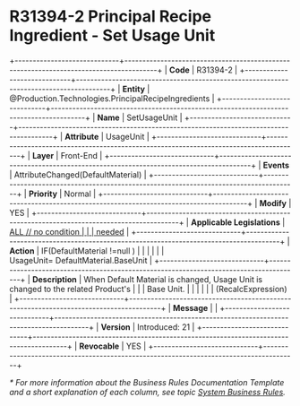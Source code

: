 ﻿---
erp.type: front-end-business-rule
erp.entity: Production.Technologies.PrincipalRecipeIngredients
---

# R31394-2 Principal Recipe Ingredient - Set Usage Unit
+-----------------------------+---------------------------------------------------------------------------------------+
| **Code**                    | R31394-2                                                                              |
+-----------------------------+---------------------------------------------------------------------------------------+
| **Entity**                  | @Production.Technologies.PrincipalRecipeIngredients                                   |
+-----------------------------+---------------------------------------------------------------------------------------+
| **Name**                    | SetUsageUnit                                                                          |
+-----------------------------+---------------------------------------------------------------------------------------+
| **Attribute**               | UsageUnit                                                                             |
+-----------------------------+---------------------------------------------------------------------------------------+
| **Layer**                   | Front-End                                                                             |
+-----------------------------+---------------------------------------------------------------------------------------+
| **Events**                  | AttributeChanged(DefaultMaterial)                                                     |
+-----------------------------+---------------------------------------------------------------------------------------+
| **Priority**                | Normal                                                                                |
+-----------------------------+---------------------------------------------------------------------------------------+
| **Modify**                  | YES                                                                                   |
+-----------------------------+---------------------------------------------------------------------------------------+
| **Applicable Legislations** | [ALL // no condition                                                                  |
|                             | needed](xref:applicable-legislations)                                                 |
+-----------------------------+---------------------------------------------------------------------------------------+
| **Action**                  | IF(DefaultMaterial !=null )                                                           |
|                             |                                                                                       |
|                             | UsageUnit= DefaultMaterial.BaseUnit                                                   |
+-----------------------------+---------------------------------------------------------------------------------------+
| **Description**             | When Default Material is changed, Usage Unit is changed to the related Product\'s     |
|                             | Base Unit.                                                                            |
|                             |                                                                                       |
|                             | (RecalcExpression)                                                                    |
+-----------------------------+---------------------------------------------------------------------------------------+
| **Message**                 |                                                                                       |
+-----------------------------+---------------------------------------------------------------------------------------+
| **Version**                 | Introduced: 21                                                                        |
+-----------------------------+---------------------------------------------------------------------------------------+
| **Revocable**               | YES                                                                                   |
+-----------------------------+---------------------------------------------------------------------------------------+

*\* For more information about the Business Rules Documentation Template and a short explanation of each column, see
topic [System Business Rules](../templates/template-description-system-business-rules.md).*
